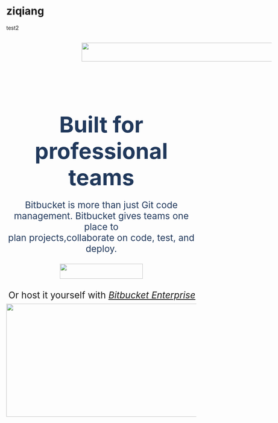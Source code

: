 # ziqiang
test2
<html>
<head>
<title>Bitbucket | The Git solution for professional teams
</title>
<meta charset="UTF-8">
</head>
<body>
<br>
<header margin=0 padding=0 border:=0 font-size=100% vertical-align=baseline>
<div style="height:70px" box-sizing=inherit>
<nav>
<div background-color="#FFF" box-shadow="0 2px 10px rgba(0,0,0,.25)">
<image src="file:///Users/wangkexin/Desktop/up.jpg" hspace=200 width=1000 height=50 alt=""/>
</div>
</nav>
</div>
</header>
<br>

<div align="center"> 
<div style="color:#20385b"class="component component--heading-textblock text-oversized"> 
<h1 class="heading"><big><big><big><big>Built for professional teams</h1> 
<p>Bitbucket is more than just Git code management. Bitbucket gives teams one place to<br> plan projects,collaborate on code, test, and deploy.</p> 
<image src="https://github.com/immaturehearts/photo/blob/master/自强/get%20started.jpg" width=220 height=40alt=""/><br><br>
</div> 
<div class="component component--link-button"> 
</div> 
<div align="center" class="component component--textblock text-link" style="margin-right:-3px;"> 
Or host it yourself with   <I><U>Bitbucket Enterprise</U></I>
</div> 

<svg class="link-arrow-image" width="11px" height="8px" viewBox="0 0 11 8" version="1.1" xmlns="http://www.w3.org/2000/svg" xmlns:xlink="http://www.w3.org/1999/xlink">
<g stroke="none" stroke-width="1" fill="none" fill-rule="evenodd">
<g class="group-path" id="Fill-1"></path></g></g></svg> </a> </div> 
<div class="component component--image hide-sm hide-xs"align="center"> 
<img src="https://bitbucket-marketing-cdn.atlassian.com/dam/jcr:10218a75-9e62-445d-b14c-55c8e5ea7aeb/00_HeroImage.png?cdnVersion=kb" width=1000 height=300 class="component__image"> </div> </div>
</body>

</html>
